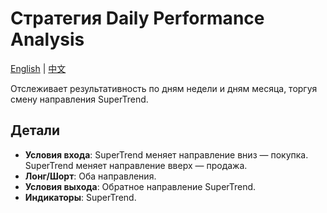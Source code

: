 # Стратегия Daily Performance Analysis
[English](README.md) | [中文](README_cn.md)

Отслеживает результативность по дням недели и дням месяца, торгуя смену направления SuperTrend.

## Детали

- **Условия входа**: SuperTrend меняет направление вниз — покупка. SuperTrend меняет направление вверх — продажа.
- **Лонг/Шорт**: Оба направления.
- **Условия выхода**: Обратное направление SuperTrend.
- **Индикаторы**: SuperTrend.
